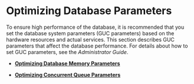 # Optimizing Database Parameters<a name="EN-US_TOPIC_0245374529"></a>

To ensure high performance of the database, it is recommended that you set the database system parameters \(GUC parameters\) based on the hardware resources and actual services. This section describes GUC parameters that affect the database performance. For details about how to set GUC parameters, see the  _Administrator Guide_.

-   **[Optimizing Database Memory Parameters](optimizing-database-memory-parameters.md)**  

-   **[Optimizing Concurrent Queue Parameters](optimizing-concurrent-queue-parameters.md)**  


